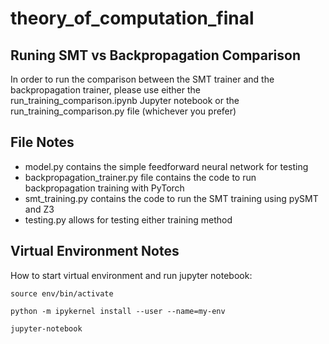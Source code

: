# theory_of_computation_final

## Runing SMT vs Backpropagation Comparison ##
In order to run the comparison between the SMT trainer and the backpropagation trainer, please use either the run_training_comparison.ipynb Jupyter notebook or the run_training_comparison.py file (whichever you prefer)

## File Notes ##

 * model.py contains the simple feedforward neural network for testing
 * backpropagation_trainer.py file contains the code to run backpropagation training with PyTorch
 * smt_training.py contains the code to run the SMT training using pySMT and Z3
 * testing.py allows for testing either training method

## Virtual Environment Notes ##

How to start virtual environment and run jupyter notebook:

```source env/bin/activate ```

```python -m ipykernel install --user --name=my-env ```

```jupyter-notebook ```
